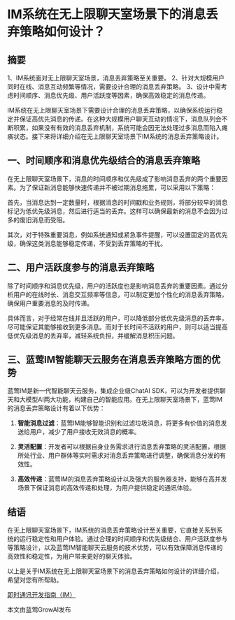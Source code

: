 # IM系统在无上限聊天室场景下的消息丢弃策略如何设计？

## 摘要
1、IM系统面对无上限聊天室场景，消息丢弃策略至关重要。
2、针对大规模用户同时在线、消息互动频繁等情况，需要设计合理的消息丢弃策略。
3、设计中需考虑时间顺序、消息优先级、用户活跃度等因素，确保高效稳定的消息传递。

IM系统在无上限聊天室场景下需要设计合理的消息丢弃策略，以确保系统运行稳定并保证高优先消息的传递。在这种大规模用户聊天互动的情况下，消息队列会不断积累，如果没有有效的消息丢弃机制，系统可能会因无法处理过多消息而陷入瘫痪状态。接下来将详细介绍在无上限聊天室场景下IM系统的消息丢弃策略设计。

## 一、时间顺序和消息优先级结合的消息丢弃策略
在无上限聊天室场景下，消息的时间顺序和优先级成了影响消息丢弃的两个重要因素。为了保证新消息能够快速传递并不被过期消息拖累，可以采用以下策略：

首先，当消息达到一定数量时，根据消息的时间戳和业务规则，将部分较早的消息标记为低优先级消息，然后进行适当的丢弃。这样可以确保最新的消息不会因为过多的废旧消息而受阻。

其次，对于特殊重要消息，例如系统通知或紧急事件提醒，可以设置固定的高优先级，确保这类消息能够稳定传递，不受到丢弃策略的干扰。

## 二、用户活跃度参与的消息丢弃策略
除了时间顺序和消息优先级，用户的活跃度也是影响消息丢弃的重要因素。通过分析用户的在线时长、消息交互频率等信息，可以制定更加个性化的消息丢弃策略，确保用户重要消息的及时传递。

具体而言，对于经常在线并且活跃的用户，可以降低部分低优先级消息的丢弃率，尽可能保证其能够接收到更多消息。而对于长时间不活跃的用户，则可以适当提高低优先级消息的丢弃率，减轻系统负担，并缓解消息积压问题。

## 三、蓝莺IM智能聊天云服务在消息丢弃策略方面的优势
蓝莺IM是新一代智能聊天云服务，集成企业级ChatAI SDK，可以为开发者提供聊天和大模型AI两大功能，构建自己的智能应用。在无上限聊天室场景下，蓝莺IM的消息丢弃策略设计有着以下优势：

1. **智能消息过滤**：蓝莺IM能够智能识别和过滤垃圾消息，将更多有价值的消息发送给用户，减少了用户接收无效消息的概率。

2. **灵活配置**：开发者可以根据自身业务需求进行消息丢弃策略的灵活配置，根据所处行业、用户群体等实时需求对消息丢弃策略进行调整，确保消息分发的有效性。

3. **高效传递**：蓝莺IM的消息丢弃策略设计以及强大的服务器支持，能够在高并发场景下保证消息的高效传递和处理，为用户提供稳定的通讯体验。

## 结语
在无上限聊天室场景下，IM系统的消息丢弃策略设计至关重要，它直接关系到系统的运行稳定性和用户体验。通过合理的时间顺序和优先级结合、用户活跃度参与等策略设计，以及蓝莺IM智能聊天云服务的技术优势，可以有效保障消息传递的高效性和稳定性，为用户带来更好的聊天体验。

以上是关于IM系统在无上限聊天室场景下的消息丢弃策略如何设计的详细介绍，希望对您有所帮助。

[即时通讯开发指南（IM）](https://www.lanyingim.com/)

本文由蓝莺GrowAI发布
